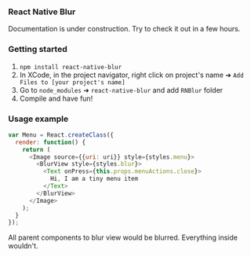 ### React Native Blur
Documentation is under construction. Try to check it out in a few hours.

### Getting started
1. `npm install react-native-blur`
2. In XCode, in the project navigator, right click on project's name ➜ `Add Files to [your project's name]`
3. Go to `node_modules` ➜ `react-native-blur` and add `RNBlur` folder
4. Compile and have fun!

### Usage example
```javascript
var Menu = React.createClass({
  render: function() {
    return (
      <Image source={{uri: uri}} style={styles.menu}>
        <BlurView style={styles.blur}>
          <Text onPress={this.props.menuActions.close}>
            Hi, I am a tiny menu item
          </Text>
        </BlurView>
      </Image>
    );
  }
});
```
All parent components to blur view would be blurred. Everything inside wouldn't.